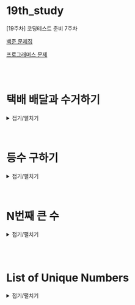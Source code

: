 # 19th_study
[19주차] 코딩테스트 준비 7주차

[백준 문제집](https://www.acmicpc.net/workbook/view/16000)

[프로그래머스 문제](https://school.programmers.co.kr/learn/courses/30/lessons/150369)

<br/><br/>

# 택배 배달과 수거하기

<details>
<summary>접기/펼치기</summary>
<div markdown="1">

## [동우](./%ED%83%9D%EB%B0%B0%20%EB%B0%B0%EB%8B%AC%EA%B3%BC%20%EC%88%98%EA%B1%B0%ED%95%98%EA%B8%B0/%EB%8F%99%EC%9A%B0.py)
```py
```

## [민웅](./%ED%83%9D%EB%B0%B0%20%EB%B0%B0%EB%8B%AC%EA%B3%BC%20%EC%88%98%EA%B1%B0%ED%95%98%EA%B8%B0/%EB%AF%BC%EC%9B%85.py)
```py
def solution(cap, n, deliveries, pickups):
    ans = 0
    d_cnt, p_cnt = 0, 0
    for i in range(n-1, -1, -1):
        if deliveries[i] or pickups[i]:
            d_cnt += deliveries[i]
            p_cnt += pickups[i]
            while d_cnt > 0 or p_cnt > 0:
                d_cnt -= cap
                p_cnt -= cap
                ans += 2*(i+1)
        else:
            continue
    return ans
# 테케 맞고 정답은 몇개 틀린코드
#def solution(cap, n, deliveries, pickups):
#     ans = 0
#     for i in range(n-1, -1, -1):
#         if deliveries[i] != 0:
#             idx = i
#             cap_size = cap
#             cap_size2 = cap
#             while idx != -1:
#                 if cap_size >= deliveries[idx]:
#                     cap_size -= deliveries[idx]
#                     deliveries[idx] = 0
#                 else:
#                     deliveries[idx] -= cap_size
# 
#                 if cap_size2 >= pickups[idx]:
#                     cap_size2 -= pickups[idx]
#                     pickups[idx] = 0
#                 else:
#                     pickups[idx] -= cap_size2
#                 idx -= 1
#             ans += 2*(i+1)
# 
#         elif pickups[i] != 0:
#             idx = i
#             cap_size = cap
#             cap_size2 = cap
#             while idx != -1:
#                 if cap_size >= deliveries[idx]:
#                     cap_size -= deliveries[idx]
#                     deliveries[idx] = 0
#                 else:
#                     deliveries[idx] -= cap_size
# 
#                 if cap_size2 >= pickups[idx]:
#                     cap_size2 -= pickups[idx]
#                     pickups[idx] = 0
#                 else:
#                     pickups[idx] -= cap_size2
#                 idx -= 1
#             ans += 2*(i+1)
# 
#     return ans

```

## [서희](./%ED%83%9D%EB%B0%B0%20%EB%B0%B0%EB%8B%AC%EA%B3%BC%20%EC%88%98%EA%B1%B0%ED%95%98%EA%B8%B0/%EC%84%9C%ED%9D%AC.py)
```py
```

## [성구](./%ED%83%9D%EB%B0%B0%20%EB%B0%B0%EB%8B%AC%EA%B3%BC%20%EC%88%98%EA%B1%B0%ED%95%98%EA%B8%B0/%EC%84%B1%EA%B5%AC.py)
```py
```

## [혜진](./%ED%83%9D%EB%B0%B0%20%EB%B0%B0%EB%8B%AC%EA%B3%BC%20%EC%88%98%EA%B1%B0%ED%95%98%EA%B8%B0/%ED%98%9C%EC%A7%84.py)
```py
```

</div>
</details>
<br/><br/>

# 등수 구하기

<details>
<summary>접기/펼치기</summary>
<div markdown="1">

## [동우](./%EB%93%B1%EC%88%98%20%EA%B5%AC%ED%95%98%EA%B8%B0/%EB%8F%99%EC%9A%B0.py)
```py
import sys
input = sys.stdin.readline

N, score, P = map(int, input().strip().split())

if N:
    scores = list(map(int, input().strip().split())) + [0]      # 랭킹 리스트보다 넘치는지 확인하기 위해서 0 추가!

    rank = 1
    for i in range(len(scores)):
        if i == P:                              # 랭킹 리스트에 올라갈 수 없으면 -1 출력
            rank = -1
        else:
            if scores[i] > score:               # 랭킹 매기기
                rank += 1
            elif scores[i] == score:
                pass
            else:                               # 작은 숫자 만나면 그만 돌아
                break
    print(rank)
else:
    print(1)
```

## [민웅](./%EB%93%B1%EC%88%98%20%EA%B5%AC%ED%95%98%EA%B8%B0/%EB%AF%BC%EC%9B%85.py)
```py
# 1205_등수구하기_check ranking
import sys
input = sys.stdin.readline

N, record, P = map(int, input().split())

if N > 0:
    score = sorted(list(map(int, input().split())), reverse=True)
else:
    score = []

# 정답 등수 출력을 위한 ans, 배열안에 이미 들어있는 기록수를 체크하기 위한 cnt
ans = 1
# 3 1 3
# 1 1 1 이런 케이스 처리하기 위해서 cnt 필요함
cnt = 1
for i in range(len(score)):
    if ans > P or cnt > P:
        ans = -1
        break
    elif ans == P or cnt == P:
        if score[i] >= record:
            ans = -1
            break
    if score[i] > record:
        ans += 1
        cnt += 1
    elif score[i] == record:
        cnt += 1
    else:
        break

print(ans)
```

## [서희](./%EB%93%B1%EC%88%98%20%EA%B5%AC%ED%95%98%EA%B8%B0/%EC%84%9C%ED%9D%AC.py)
```py
```

## [성구](./%EB%93%B1%EC%88%98%20%EA%B5%AC%ED%95%98%EA%B8%B0/%EC%84%B1%EA%B5%AC.py)
```py
# 1205 등수구하기
import sys
input = sys.stdin.readline
'''
0 <= N =< P
10 <= P <= 50
0 <= 점수 <= 2,000,000,000
현재 랭킹 리스트 점수가 비오름차순(내림차순)으로 주어진다.
'''       

N, newScore, P = map(int, input().strip().split())
if not P:       # 랭킹 갯수 0개
    print(-1)
elif not N:     # 리스트 갯수 0개
    print(1)
else:   
    RankList = list(map(int, input().strip().split()))
    if RankList[N-1] > newScore:    # 최솟값이 새로운 값보다 클때
        if N == P:                  # 리스트가 다 차있을 때는 들어갈 수 없음
            print(-1)
        else:
            print(N+1)
    
    elif RankList[N-1] == newScore and N==P:    # 리스트가 다 차있는데 최솟값과 새로운값이 같아도 들어갈 수 없음
        print(-1)
    else:   # 그 외엔 내가 가질 수 있는 최대 등수로 들어가기
        ans = -1
        for i in range(N):
            if RankList[i] <= newScore:
                ans = i+1
                break
        print(ans)
```

## [혜진](./%EB%93%B1%EC%88%98%20%EA%B5%AC%ED%95%98%EA%B8%B0/%ED%98%9C%EC%A7%84.py)
```py
```

</div>
</details>
<br/><br/>


# N번째 큰 수

<details>
<summary>접기/펼치기</summary>
<div markdown="1">

## [동우](./N%EB%B2%88%EC%A7%B8%20%ED%81%B0%20%EC%88%98/%EB%8F%99%EC%9A%B0.py)
```py
import sys, heapq
input = sys.stdin.readline

N = int(input().strip())

heap = []                                   
for _ in range(N):
    arr = list(map(int, input().strip().split()))

    if not heap:                            # heap이 비어있다면 채워준다. 처음에만 해당
        for i in arr:
            heapq.heappush(heap, i)         # min_heap 구조로 heap 채워준다
    else:
        for i in arr:
            if i > heap[0]:                 # heap의 최소값(n번째로 큰 수)보다 새로운 값이 더 크면 
                heapq.heappush(heap, i)     # push해주고
                heapq.heappop(heap)         # 최솟값은 pop해준다

print(heap[0])
```

## [민웅](./N%EB%B2%88%EC%A7%B8%20%ED%81%B0%20%EC%88%98/%EB%AF%BC%EC%9B%85.py)
```py
# 2075_N번째 큰 수_Nth number
# 한 번에 맞았지만, 비효율적인것 같음.
import sys
import heapq
input = sys.stdin.readline

N = int(input())

numbers = sorted(list(map(int, input().split())), reverse=True)
for _ in range(N-1):
    lst = list(map(int, input().split()))
    for i in range(N):
        heapq.heappush(numbers, lst[i])
        heapq.heappop(numbers)

print(numbers[0])

```

## [서희](./N%EB%B2%88%EC%A7%B8%20%ED%81%B0%20%EC%88%98/%EC%84%9C%ED%9D%AC.py)
```py
```

## [성구](./N%EB%B2%88%EC%A7%B8%20%ED%81%B0%20%EC%88%98/%EC%84%B1%EA%B5%AC.py)
```py
# 2075 N번째 큰 수
import sys
import heapq
input = sys.stdin.readline

N = int(input())
que = []
for _ in range(N):
    for e in list(map(int, input().split())):
        heapq.heappush(que, e)
        if len(que) > N:
            heapq.heappop(que)
print(heapq.heappop(que))
''' 실패작
heapq 이용
# import sys
# import heapq
# input = sys.stdin.readline

# N = int(input())
# arr = [list(map(int, input().strip().split())) for _ in range(N)]
# que = []
# maxIndex = [N-1] * N
# for idx in range(N):
#     heapq.heappush(que,(-arr[N-1][idx], idx))
# for _ in range(N):
    
#     val, index = heapq.heappop(que)
#     maxIndex[index] -= 1
#     if maxIndex[index] != -1:
#         heapq.heappush(que, (-arr[maxIndex[index]][index], index))
# print(-val)

리스트 이용
# import sys
# input = sys.stdin.readline

# N = int(input())
# arr = [list(map(int, input().strip().split())) for _ in range(N)]
# maxIndex = [N-1] * N
# for _ in range(N):
#     maxI = 0
#     for idx in range(N):
#         if maxIndex[idx] >= 0 and arr[maxIndex[idx]][idx] > arr[maxIndex[maxI]][maxI]:
#             maxI = idx
#     ans = arr[maxIndex[maxI]][maxI]
#     maxIndex[maxI] -= 1
    
# print(ans)
'''
```

## [혜진](./N%EB%B2%88%EC%A7%B8%20%ED%81%B0%20%EC%88%98/%ED%98%9C%EC%A7%84.py)
```py
```

</div>
</details>

<br/><br/>

# List of Unique Numbers

<details>
<summary>접기/펼치기</summary>
<div markdown="1">

## [동우](./List%20of%20Unique%20Numbers/%EB%8F%99%EC%9A%B0.py)
```py
# 2% 에서 시간초과 뜸 ㅠㅠ 
import sys
input = sys.stdin.readline

N = int(input())
arr = list(map(int, input().strip().split()))

s, cnt = 0, 0

while s != N:
    tmp = [0] * N
    for i in range(s, N):
        if arr[i] in tmp:
            break
        tmp[i] = arr[i]
        cnt += 1
    s += 1

print(cnt)
```

## [민웅](./List%20of%20Unique%20Numbers/%EB%AF%BC%EC%9B%85.py)
```py
# 13144_List of Unique Numbers
import sys
input = sys.stdin.readline

N = int(input())

sequence = list(map(int, input().split()))

dic = {}
i, j = 0, 0
ans = 0
while j != N:
    if sequence[j] not in dic.keys():
        dic[sequence[j]] = 1
        j += 1
    else:
        while sequence[i] != sequence[j]:
            ans += (j-i)
            if sequence[i] in dic.keys():
                dic.pop(sequence[i])
            i += 1
        j += 1
        i += 1
        ans += (j-i)

while i != N:
    ans += (j-i)
    i += 1
print(ans)
```

## [서희](./List%20of%20Unique%20Numbers/%EC%84%9C%ED%9D%AC.py)
```py
```

## [성구](./List%20of%20Unique%20Numbers/%EC%84%B1%EA%B5%AC.py)
```py
```

## [혜진](./List%20of%20Unique%20Numbers/%ED%98%9C%EC%A7%84.py)
```py
```

</div>
</details>
